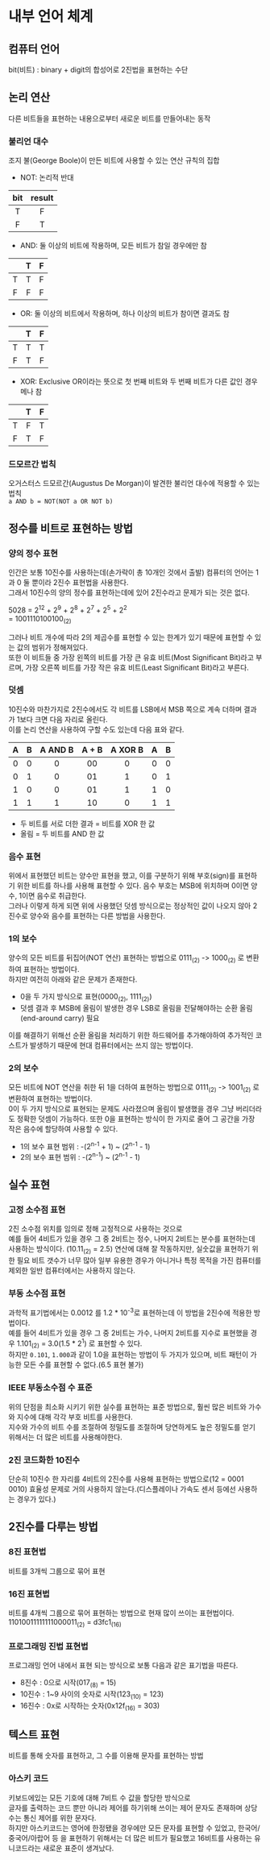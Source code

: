 # 내부 언어 체계

## 컴퓨터 언어

bit(비트) : binary + digit의 합성어로 2진법을 표현하는 수단

## 논리 연산

다른 비트들을 표현하는 내용으로부터 새로운 비트를 만들어내는 동작

### 불리언 대수

조지 불(George Boole)이 만든 비트에 사용할 수 있는 연산 규칙의 집합

- NOT: 논리적 반대

| bit | result |
|:---:|:------:|
|  T  |   F    |
|  F  |   T    |

- AND: 둘 이상의 비트에 작용하며, 모든 비트가 참일 경우에만 참

|     |  T  |  F  |
|:---:|:---:|:---:|
|  T  |  T  |  F  |
|  F  |  F  |  F  |

- OR: 둘 이상의 비트에서 작용하며, 하나 이상의 비트가 참이면 결과도 참

|     |  T  |  F  |
|:---:|:---:|:---:|
|  T  |  T  |  T  |
|  F  |  T  |  F  |

- XOR: Exclusive OR이라는 뜻으로 첫 번째 비트와 두 번째 비트가 다른 값인 경우메나 참

|     |  T  |  F  |
|:---:|:---:|:---:|
|  T  |  F  |  T  |
|  F  |  T  |  F  |

### 드모르간 법칙

오거스터스 드모르간(Augustus De Morgan)이 발견한 불리언 대수에 적용할 수 있는 법칙  
`a AND b = NOT(NOT a OR NOT b)`

## 정수를 비트로 표현하는 방법

### 양의 정수 표현

인간은 보통 10진수를 사용하는데(손가락이 총 10개인 것에서 출발) 컴퓨터의 언어는 1과 0 둘 뿐이라 2진수 표현법을 사용한다.  
그래서 10진수의 양의 정수를 표현하는데에 있어 2진수라고 문제가 되는 것은 없다.

5028 = 2<sup>12</sup> + 2<sup>9</sup> + 2<sup>8</sup> + 2<sup>7</sup> + 2<sup>5</sup> + 2<sup>2</sup>  
= 1001110100100<sub>(2)</sub>

그러나 비트 개수에 따라 2의 제곱수를 표현할 수 있는 한계가 있기 때문에 표현할 수 있는 값의 범위가 정해져있다.  
또한 이 비트들 중 가장 왼쪽의 비트를 가장 큰 유효 비트(Most Significant Bit)라고 부르며, 가장 오른쪽 비트를 가장 작은 유효 비트(Least Significant Bit)라고 부른다.

### 덧셈

10진수와 마찬가지로 2진수에서도 각 비트를 LSB에서 MSB 쪽으로 계속 더하며 결과가 1보다 크면 다음 자리로 올린다.  
이를 논리 연산을 사용하여 구할 수도 있는데 다음 표와 같다.

|  A  |  B  | A AND B | A + B | A XOR B |  A  |  B  |
|:---:|:---:|:-------:|:-----:|:-------:|:---:|:---:|
|  0  |  0  |    0    |  00   |    0    |  0  |  0  |
|  0  |  1  |    0    |  01   |    1    |  0  |  1  |
|  1  |  0  |    0    |  01   |    1    |  1  |  0  |
|  1  |  1  |    1    |  10   |    0    |  1  |  1  |

- 두 비트를 서로 더한 결과 = 비트를 XOR 한 값
- 올림 = 두 비트를 AND 한 값

### 음수 표현

위에서 표현했던 비트는 양수만 표현을 했고, 이를 구분하기 위해 부호(sign)를 표현하기 위한 비트를 하나를 사용해 표현할 수 있다. 음수 부호는 MSB에 위치하며 0이면 양수, 1이면 음수로 취급한다.  
그러나 이렇게 하게 되면 위에 사용했던 덧셈 방식으로는 정상적인 값이 나오지 않아 2진수로 양수와 음수를 표현하는 다른 방법을 사용한다.

### 1의 보수

양수의 모든 비트를 뒤집어(NOT 연산) 표현하는 방법으로 0111<sub>(2)</sub> -> 1000<sub>(2)</sub> 로 변환하여 표현하는 방법이다.  
하지만 여전히 아래와 같은 문제가 존재한다.

- 0을 두 가지 방식으로 표현(0000<sub>(2)</sub>, 1111<sub>(2)</sub>)
- 덧셈 결과 후 MSB에 올림이 발생한 경우 LSB로 올림을 전달해야하는 순환 올림(end-around carry) 필요

이를 해결하기 위해선 순환 올림을 처리하기 위한 하드웨어를 추가해야하여 추가적인 코스트가 발생하기 때문에 현대 컴퓨터에서는 쓰지 않는 방법이다.

### 2의 보수

모든 비트에 NOT 연산을 취한 뒤 1을 더하여 표현하는 방법으로 0111<sub>(2)</sub> -> 1001<sub>(2)</sub> 로 변환하여 표현하는 방법이다.  
0이 두 가지 방식으로 표현되는 문제도 사라졌으며 올림이 발생했을 경우 그냥 버리더라도 정확한 덧셈이 가능하다. 또한 0을 표현하는 방식이 한 가지로 줄어 그 공간을 가장 작은 음수에 할당하여 사용할 수 있다.

- 1의 보수 표현 범위 : -(2<sup>n-1</sup> + 1) ~ (2<sup>n-1</sup> - 1)
- 2의 보수 표현 범위 : -(2<sup>n-1</sup>) ~ (2<sup>n-1</sup> - 1)

## 실수 표현

### 고정 소수점 표현

2진 소수점 위치를 임의로 정해 고정적으로 사용하는 것으로  
예를 들어 4비트가 있을 경우 그 중 2비트는 정수, 나머지 2비트는 분수를 표현하는데 사용하는 방식이다. (10.11<sub>(2)</sub> = 2.5)
연산에 대해 잘 작동하지만, 실숫값을 표현하기 위한 필요 비트 갯수가 너무 많아 일부 유용한 경우가 아니거나 특정 목적을 가진 컴퓨터를 제외한 일반 컴퓨터에서는 사용하지 않는다.

### 부동 소수점 표현

과학적 표기법에서는 0.0012 를 1.2 * 10<sup>-3</sup>로 표현하는데 이 방법을 2진수에 적용한 방법이다.  
예를 들어 4비트가 있을 경우 그 중 2비트는 가수, 나머지 2비트를 지수로 표현했을 경우 1.101<sub>(2)</sub> = 3.0(1.5 * 2<sup>1</sup>) 로 표현할 수 있다.  
하지만 `0.101`, `1.000`과 같이 1.0을 표현하는 방법이 두 가지가 있으며, 비트 패턴이 가능한 모든 수를 표현할 수 없다.(6.5 표현 불가)

### IEEE 부동소수점 수 표준

위의 단점을 최소화 시키기 위한 실수를 표현하는 표준 방법으로, 훨씬 많은 비트와 가수와 지수에 대해 각각 부호 비트를 사용한다.  
지수와 가수의 비트 수를 조절하여 정밀도를 조절하며 당연하게도 높은 정밀도를 얻기 위해서는 더 많은 비트를 사용해야한다.

### 2진 코드화한 10진수

단순히 10진수 한 자리를 4비트의 2진수를 사용해 표현하는 방법으로(12 = 0001 0010) 효율성 문제로 거의 사용하지 않는다.(디스플레이나 가속도 센서 등에선 사용하는 경우가 있다.)

## 2진수를 다루는 방법

### 8진 표현법

비트를 3개씩 그룹으로 묶어 표현

### 16진 표현법

비트를 4개씩 그룹으로 묶어 표현하는 방법으로 현재 많이 쓰이는 표현법이다. 11010011111111000011<sub>(2)</sub> = d3fc1<sub>(16)</sub>

### 프로그래밍 진법 표현법

프로그래밍 언어 내에서 표현 되는 방식으로 보통 다음과 같은 표기법을 따른다.

- 8진수 : 0으로 시작(017<sub>(8)</sub> = 15)
- 10진수 : 1~9 사이의 숫자로 시작(123<sub>(10)</sub> = 123)
- 16진수 : 0x로 시작하는 숫자(0x12f<sub>(16)</sub> = 303)

## 텍스트 표현

비트를 통해 숫자를 표현하고, 그 수를 이용해 문자를 표현하는 방법

### 아스키 코드

키보드에있는 모든 기호에 대해 7비트 수 값을 할당한 방식으로  
글자를 출력하는 코드 뿐만 아니라 제어를 하기위해 쓰이는 제어 문자도 존재하며 상당수는 통신 제어를 위한 문자다.  
하지만 아스키코드는 영어에 한정됐을 경우에만 모든 문자를 표현할 수 있었고, 한국어/중국어/아랍어 등 을 표현하기 위해서는 더 많은 비트가 필요했고 16비트를 사용하는 유니코드라는 새로운 표준이 생겨났다.
